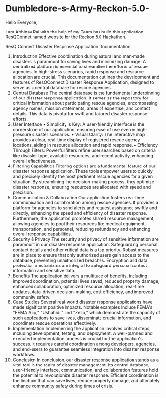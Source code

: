 # Dumbledore-s-Army-Reckon-5.0-

Hello Everyone,

 I am Abhinav Rai with the help of my Team has build this application ResQConnet named website for the Reckon 5.0 Hackathon.

ResQ Connect Disaster Response Application Documentation
1. Introduction
Effective coordination during natural and man-made disasters is paramount for saving lives and minimizing damage. A centralized platform is essential to streamline the efforts of rescue agencies. In high-stress scenarios, rapid response and resource allocation are crucial. This documentation outlines the development and features of ResQConnect Disaster Response Application, designed to serve as a central database for rescue agencies.
2. Central Database
The central database is the fundamental underpinning of our disaster response application. It serves as the repository for critical information about participating rescue agencies, encompassing agency names, mission statements, areas of expertise, and contact details. This data is pivotal for swift and tailored disaster response efforts.
3. User Interface
•    Simplicity is Key: A user-friendly interface is the cornerstone of our application, ensuring ease of use even in high-pressure disaster scenarios.
•    Visual Clarity: The interactive map provides a clear, real-time display of registered rescue agency locations, aiding in resource allocation and rapid response.
•    Efficiency Through Filters: Powerful filters refine user searches based on criteria like disaster type, available resources, and recent activity, enhancing overall effectiveness.
4. Filtering Capabilities
Filtering options are a fundamental feature of our disaster response application. These tools empower users to quickly and precisely identify the most pertinent rescue agencies for a given situation. By streamlining the decision-making process, they optimize disaster response, ensuring resources are allocated with speed and precision.
5. Communication & Collaboration
Our application fosters real-time communication and collaboration among rescue agencies. It provides a platform for agencies to send alerts and request assistance swiftly and directly, enhancing the speed and efficiency of disaster response. Furthermore, the application promotes shared resource management, allowing agencies to pool their resources like medical equipment, transportation, and personnel, reducing redundancy and enhancing overall response capabilities.
6. Security & Privacy
The security and privacy of sensitive information are paramount in our disaster response application. Safeguarding personal contact details and other critical data is a top priority. Robust measures are in place to ensure that only authorized users gain access to the database, preventing unauthorized breaches. Encryption and data protection mechanisms are integral to safeguard personal contact information and sensitive data.
7. Benefits
The application delivers a multitude of benefits, including improved coordination, potential lives saved, reduced property damage, enhanced collaboration, optimized resource allocation, real-time updates, data-driven decision-making, cost efficiency, and improved community safety.
9. Case Studies
Several real-world disaster response applications have made significant positive impacts. Notable examples include FEMA's "FEMA App," "Ushahidi," and "Zello," which demonstrate the capacity of such applications to save lives, disseminate crucial information, and coordinate rescue operations effectively.
10. Implementation
Implementing the application involves critical steps, including development, testing, and deployment. A well-planned and executed implementation process is crucial for the application's success. It requires careful coordination among developers, agencies, and end-users to guarantee seamless integration into disaster response workflows.
11. Conclusion
In conclusion, our disaster response application stands as a vital tool in the realm of disaster management. Its central database, user-friendly interface, communication, and collaboration features hold the potential to revolutionize disaster response. Efficient coordination is the linchpin that can save lives, reduce property damage, and ultimately enhance community safety during times of crisis.
________________________________________
